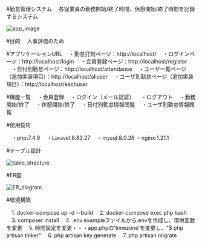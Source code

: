 #勤怠管理システム
　各従業員の勤務開始/終了時間、休憩開始/終了時間を記録するシステム

 ![app_image](https://github.com/user-attachments/assets/12525de4-5154-40b6-827d-942b50ba85f2)

#目的
　人事評価のため

#アプリケーションURL
　・勤怠打刻ページ：http://localhost/
　・ログインページ：http://localhost/login
　・会員登録ページ：http://localhost/register
　・日付別勤怠ページ：http://localhost/attendance
　・ユーザ一覧ページ（追加実装項目）：http://localhost/alluser
　・ユーザ別勤怠ページ（追加実装項目）：http://localhost/eachuser

#機能一覧
　・会員登録
　・ログイン（メール認証）
　・ログアウト
　・勤務開始/終了
　・休憩開始/終了
　・日付別勤怠情報閲覧
　・ユーザ別勤怠情報閲覧

#使用技術

　・php:7.4.9
　・Laravel:8.83.27
　・mysql:8.0.26
  ・nginx:1.21.1

#テーブル設計

![table_stracture](https://github.com/user-attachments/assets/3cbce79a-e022-4f68-9aec-b53a117c764b)

#ER図

![ER_diagram](https://github.com/user-attachments/assets/9b23bd58-faa2-4138-b7f8-64a5cdc06a2d)

#環境構築

　1. docker-compose up -d --build
　2. docker-compose exec php bash
　3. composer install
　4. .env.exampleファイルから.envを作成し、環境変数を変更
　5. 時間設定を変更・・・app.phpの'timezone'を変更し、"$ php artisan tinker"
　6. php artisan key:generate
　7. php artisan migrate
